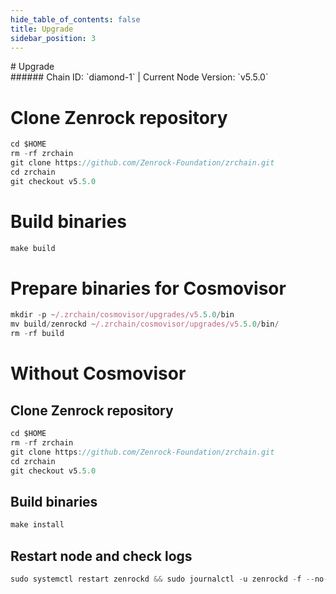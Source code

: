```yaml
---
hide_table_of_contents: false
title: Upgrade
sidebar_position: 3
---
```


<div class="h1-with-icon icon-zenrock">
# Upgrade
</div>
###### Chain ID: `diamond-1` | Current Node Version: `v5.5.0`


# Clone Zenrock repository
```js
cd $HOME
rm -rf zrchain
git clone https://github.com/Zenrock-Foundation/zrchain.git
cd zrchain
git checkout v5.5.0
 ```

# Build binaries
```js
make build
 ```

# Prepare binaries for Cosmovisor
```js
mkdir -p ~/.zrchain/cosmovisor/upgrades/v5.5.0/bin
mv build/zenrockd ~/.zrchain/cosmovisor/upgrades/v5.5.0/bin/
rm -rf build
```

# Without Cosmovisor
## Clone Zenrock repository
```js
cd $HOME
rm -rf zrchain
git clone https://github.com/Zenrock-Foundation/zrchain.git
cd zrchain
git checkout v5.5.0
 ```

## Build binaries
```js
make install
 ```

## Restart node and check logs
```js
sudo systemctl restart zenrockd && sudo journalctl -u zenrockd -f --no-hostname -o cat
```